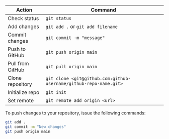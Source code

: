 
| Action           | Command                                                           |
| ---------------- | ----------------------------------------------------------------- |
| Check status     | `git status`                                                      |
| Add changes      | `git add .` or `git add filename`                                 |
| Commit changes   | `git commit -m "message"`                                         |
| Push to GitHub   | `git push origin main`                                            |
| Pull from GitHub | `git pull origin main`                                            |
| Clone repository | `git clone <git@github.com:github-username/github-repo-name.git>` |
| Initialize repo  | `git init`                                                        |
| Set remote       | `git remote add origin <url>`                                     |
To push changes to your repository, issue the following commands:
```bash
git add .
git commit -m "New changes"
git push origin main
```